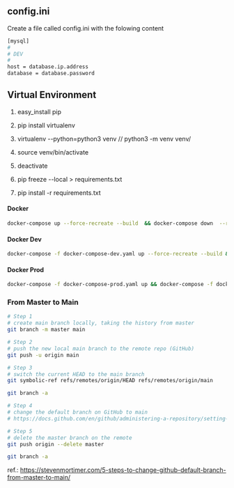 ## config.ini

Create a file called config.ini with the folowing content

```bash
[mysql]
#
# DEV
#
host = database.ip.address
database = database.password
```

## Virtual Environment

1. easy_install pip
2. pip install virtualenv

3. virtualenv --python=python3 venv // python3 -m venv venv/
4. source venv/bin/activate
5. deactivate

6. pip freeze --local > requirements.txt
7. pip install -r requirements.txt


#### Docker

```bash
docker-compose up --force-recreate --build  && docker-compose down  --remove-orphans

```

#### Docker Dev

```bash
docker-compose -f docker-compose-dev.yaml up --force-recreate --build && docker-compose -f docker-compose-dev.yaml   down --remove-orphans
```

#### Docker Prod

```bash
docker-compose -f docker-compose-prod.yaml up && docker-compose -f docker-compose-prod.yaml down --remove-orphans
```


### From Master to Main

```bash
# Step 1 
# create main branch locally, taking the history from master
git branch -m master main

# Step 2 
# push the new local main branch to the remote repo (GitHub) 
git push -u origin main

# Step 3
# switch the current HEAD to the main branch
git symbolic-ref refs/remotes/origin/HEAD refs/remotes/origin/main

git branch -a

# Step 4
# change the default branch on GitHub to main
# https://docs.github.com/en/github/administering-a-repository/setting-the-default-branch

# Step 5
# delete the master branch on the remote
git push origin --delete master

git branch -a
```

ref.: https://stevenmortimer.com/5-steps-to-change-github-default-branch-from-master-to-main/